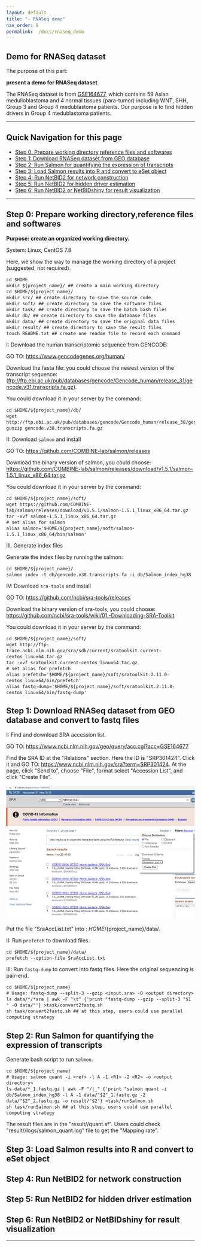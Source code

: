 ```yaml
---
layout: default
title: "- RNASeq demo"
nav_order: 9
permalink:  /docs/rnaseq_demo
---
```


## Demo for RNASeq dataset

The purpose of this part: 

**present a demo for RNASeq dataset**.

The RNASeq dataset is from [GSE164677](https://www.ncbi.nlm.nih.gov/geo/query/acc.cgi?acc=GSE164677), which contains 59 Asian medulloblastoma and 4 normal tissues (para-tumor) including WNT, SHH, Group 3 and Group 4 medublastoma patients. Our purpose is to find hidden drivers in Group 4 medublastoma patients.

----------
## Quick Navigation for this page

- [Step 0: Prepare working directory,reference files and softwares](#step-0-prepare-working-directoryreference-files-and-softwares)
- [Step 1: Download RNASeq dataset from GEO database](#)
- [Step 2: Run Salmon for quantifying the expression of transcripts](#)
- [Step 3: Load Salmon results into R and convert to eSet object](#)
- [Step 4: Run NetBID2 for network construction](#)
- [Step 5: Run NetBID2 for hidden driver estimation](#)
- [Step 6: Run NetBID2 or NetBIDshiny for result visualization](#)

---------

## Step 0: Prepare working directory,reference files and softwares
**Purpose: create an organized working directory.**

System: Linux, CentOS 7.8

Here, we show the way to manage the working directory of a project (suggested, not required). 

```{bash}
cd $HOME
mkdir ${project_name}/ ## create a main working directory
cd $HOME/${project_name}/
mkdir src/ ## create directory to save the source code
mkdir soft/ ## create directory to save the software files
mkdir task/ ## create directory to save the batch bash files
mkdir db/ ## create directory to save the database files
mkdir data/ ## create directory to save the original data files
mkdir result/ ## create directory to save the result files
touch README.txt ## create one readme file to record each command
```
I: Download the human transcriptomic sequence from GENCODE:

GO TO: https://www.gencodegenes.org/human/

Download the fasta file: you could choose the newest version of the transcript sequence: (ftp://ftp.ebi.ac.uk/pub/databases/gencode/Gencode_human/release_31/gencode.v31.transcripts.fa.gz).

You could download it in your server by the command:

```{bash}
cd $HOME/${project_name}/db/
wget http://ftp.ebi.ac.uk/pub/databases/gencode/Gencode_human/release_38/gencode.v38.transcripts.fa.gz
gunzip gencode.v38.transcripts.fa.gz
```

II: Download `salmon` and install

GO TO: https://github.com/COMBINE-lab/salmon/releases

Download the binary version of salmon, you could choose:
https://github.com/COMBINE-lab/salmon/releases/download/v1.5.1/salmon-1.5.1_linux_x86_64.tar.gz

You could download it in your server by the command:

```{bash}
cd $HOME/${project_name}/soft/
wget https://github.com/COMBINE-lab/salmon/releases/download/v1.5.1/salmon-1.5.1_linux_x86_64.tar.gz
tar -xvf salmon-1.5.1_linux_x86_64.tar.gz
# set alias for salmon
alias salmon='$HOME/${project_name}/soft/salmon-1.5.1_linux_x86_64/bin/salmon'
```

III. Generate index files

Generate the index files by running the salmon:

```{bash}
cd $HOME/${project_name}/
salmon index -t db/gencode.v38.transcripts.fa -i db/Salmon_index_hg38
```

IV: Download `sra-tools` and install

GO TO: https://github.com/ncbi/sra-tools/releases

Download the binary version of sra-tools, you could choose:
https://github.com/ncbi/sra-tools/wiki/01.-Downloading-SRA-Toolkit

You could download it in your server by the command:

```{bash}
cd $HOME/${project_name}/soft/
wget http://ftp-trace.ncbi.nlm.nih.gov/sra/sdk/current/sratoolkit.current-centos_linux64.tar.gz
tar -xvf sratoolkit.current-centos_linux64.tar.gz
# set alias for prefetch
alias prefetch='$HOME/${project_name}/soft/sratoolkit.2.11.0-centos_linux64/bin/prefetch'
alias fastq-dump='$HOME/${project_name}/soft/sratoolkit.2.11.0-centos_linux64/bin/fastq-dump'
```

## Step 1: Download RNASeq dataset from GEO database and convert to fastq files

I: Find and download SRA accession list.

GO TO: https://www.ncbi.nlm.nih.gov/geo/query/acc.cgi?acc=GSE164677

Find the SRA ID at the "Relations" section. Here the ID is "SRP301424". Click it and GO TO: https://www.ncbi.nlm.nih.gov/sra?term=SRP301424. At the page, click "Send to", choose "File", format select "Accession List", and click "Create File". 

![fig1](fig1.png)

Put the file "SraAccList.txt" into : $HOME/${project_name}/data/.

II: Run `prefetch` to download files. 

```{bash}
cd $HOME/${project_name}/data/
prefetch --option-file SraAccList.txt
```

III: Run `fastq-dump` to convert into fastq files. Here the original sequencing is pair-end.

```{bash}
cd $HOME/${project_name}
# Usage: fastq-dump --split-3 --gzip <input.sra> -O <output directory>
ls data/*/*sra | awk -F "\t" {'print "fastq-dump --gzip --split-3 "$1 " -O data/"'} >task/convert2fastq.sh
sh task/convert2fastq.sh ## at this step, users could use parallel computing strategy
```

## Step 2: Run Salmon for quantifying the expression of transcripts

Generate bash script to run `Salmon`.

```{bash}
cd $HOME/${project_name}
# Usage: salmon quant -i <ref> -l A -1 <R1> -2 <R2> -o <output directory>
ls data/*_1.fastq.gz | awk -F "/|_" {'print "salmon quant -i db/Salmon_index_hg38 -l A -1 data/"$2"_1.fastq.gz -2 data/"$2"_2.fastq.gz -o result/"$2'} >task/runSalmon.sh
sh task/runSalmon.sh ## at this step, users could use parallel computing strategy
```

The result files are in the "result/<ID>/quant.sf". Users could check "result/<ID>/logs/salmon_quant.log" file to get the "Mapping rate". 

## Step 3: Load Salmon results into R and convert to eSet object



## Step 4: Run NetBID2 for network construction


## Step 5: Run NetBID2 for hidden driver estimation


## Step 6: Run NetBID2 or NetBIDshiny for result visualization



-------


